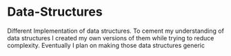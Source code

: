 # Data-Structures
Different Implementation of data structures.
To cement my understanding of data structures I created my own versions of them while trying to reduce complexity. 
Eventually I plan on making those data structures generic

